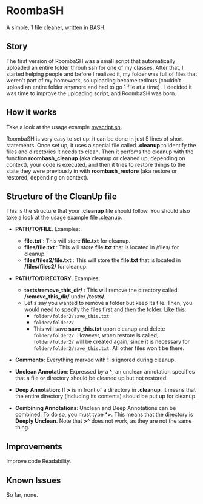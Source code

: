 # RoombaSH

A simple, 1 file cleaner, written in BASH.

## Story

The first version of RoombaSH was a small script that automatically uploaded an entire folder throuh ssh for one of my classes. After that, I started helping people and before I realized it, my folder was full of files that weren't part of my homework, so uploading became tedious (couldn't upload an entire folder anymore and had to go 1 file at a time) . I decided it was time to improve the uploading script, and RoombaSH was born.

## How it works

Take a look at the usage example [myscript.sh](https://github.com/M-T3K/RoombaSH/blob/master/myscript.sh).

RoombaSH is very easy to set up: it can be done in just 5 lines of short statements. Once set up, it uses a special file called **.cleanup** to identify the files and directories it needs to clean.
Then it perfoms the cleanup with the function **roombash_cleanup** (aka cleanup or cleaned up, depending on context), your code is executed, and then it tries to restore things to the state they were previously in with **roombash_restore** (aka restore or restored, depending on context).

## Structure of the CleanUp file

This is the structure that your **.cleanup** file should follow. You should also take a look at the usage example file [.cleanup](https://github.com/M-T3K/RoombaSH/blob/master/.cleanup).

- **PATH/TO/FILE**. Examples:
    - **file.txt** : This will store **file.txt** for cleanup.
    - **files/file.txt** : This will store **file.txt** that is located in /files/ for cleanup.
    - **files/files2/file.txt** : This will store the **file.txt** that is located in **/files/files2/** for cleanup.

- **PATH/TO/DIRECTORY**. Examples:
    - **tests/remove_this_dir/** : This will remove the directory called **/remove_this_dir/** under **/tests/**.
    - Let's say you wanted to remove a folder but keep its file. Then, you would need to specify the files first and then the folder. Like this:
        - `folder/folder2/save_this.txt`
        - `folder/folder2/`
        - This will save **save_this.txt** upon cleanup and delete `folder/folder2/`. However, when restore is called, `folder/folder2/` will be created again, since it is necessary for `folder/folder2/save_this.txt`. All other files won't be there.
- **Comments**: Everything marked with **!** is ignored during cleanup.
- **Unclean Annotation**: Expressed by a **^**, an unclean annotation specifies that a file or directory should be cleaned up but not restored.
- **Deep Annotation**: If **>** is in front of a directory in **.cleanup**, it means that the entire directory (including its contents) should be put up for cleanup.
- **Combining Annotations**: Unclean and Deep Annotations can be combined. To do so, you must type **^>**. This means that the directory is **Deeply Unclean**. Note that **>^** does not work, as they are not the same thing. 

## Improvements

Improve code Readability.

## Known Issues

So far, none.
